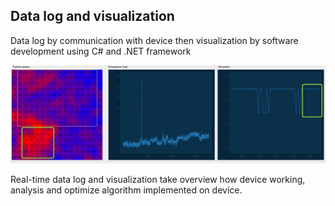 ## Data log and visualization
Data log by communication with device then visualization by software development using C# and .NET framework

![](assets/img/data_log_visualization.jpg)

Real-time data log and visualization take overview how device working, analysis and optimize algorithm implemented on device.



